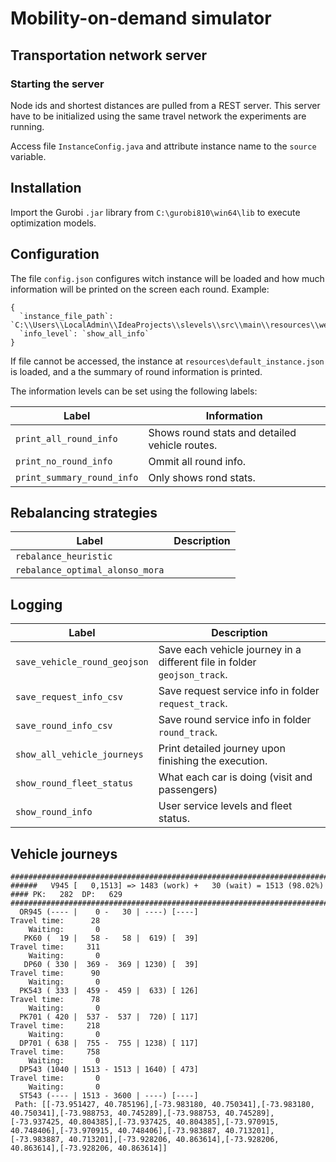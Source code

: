 # Mobility-on-demand simulator
## Transportation network server
### Starting the server

Node ids and shortest distances are pulled from a REST server.
This server have to be initialized using the same travel
network the experiments are running.

Access file `InstanceConfig.java` and attribute instance name to the `source` variable.

## Installation

Import the Gurobi `.jar` library from `C:\gurobi810\win64\lib` to execute optimization models.

## Configuration

The file `config.json` configures witch instance will be loaded and how much information will be printed on the screen each
round. Example:

    {
      `instance_file_path`: `C:\\Users\\LocalAdmin\\IdeaProjects\\slevels\\src\\main\\resources\\week\\profile_time.json`,
      `info_level`: `show_all_info`
    }

If file cannot be accessed, the instance at `resources\default_instance.json` is loaded, and a the summary of round
information is printed.

The information levels can be set using the following labels:


|Label|Information|
|-----|-----------|
|`print_all_round_info`| Shows round stats and detailed vehicle routes.|
|`print_no_round_info`| Ommit all round info.|
|`print_summary_round_info`| Only shows rond stats.|

## Rebalancing strategies

|Label|Description|
|-----|-----------|
|`rebalance_heuristic`||
|`rebalance_optimal_alonso_mora`| | 

## Logging

|Label|Description|
|-----|-----------|
|`save_vehicle_round_geojson`| Save each vehicle journey in a different file  in folder `geojson_track`.|
|`save_request_info_csv`| Save request service info  in folder `request_track`.|
|`save_round_info_csv`| Save round service info in folder `round_track`.|
|`show_all_vehicle_journeys`|Print detailed journey upon finishing the execution.|
|`show_round_fleet_status`| What each car is doing (visit and passengers)|
|`show_round_info`| User service levels and fleet status.|

## Vehicle journeys
    
    ########################################################################################
    ######   V945 [   0,1513] => 1483 (work) +   30 (wait) = 1513 (98.02%) #### PK:   282  DP:   629
    ########################################################################################
      OR945 (---- |    0 -   30 | ----) [----]
    Travel time:      28
        Waiting:       0
       PK60 (  19 |   58 -   58 |  619) [  39]
    Travel time:     311
        Waiting:       0
       DP60 ( 330 |  369 -  369 | 1230) [  39]
    Travel time:      90
        Waiting:       0
      PK543 ( 333 |  459 -  459 |  633) [ 126]
    Travel time:      78
        Waiting:       0
      PK701 ( 420 |  537 -  537 |  720) [ 117]
    Travel time:     218
        Waiting:       0
      DP701 ( 638 |  755 -  755 | 1238) [ 117]
    Travel time:     758
        Waiting:       0
      DP543 (1040 | 1513 - 1513 | 1640) [ 473]
    Travel time:       0
        Waiting:       0
      ST543 (---- | 1513 - 3600 | ----) [----]
     Path: [[-73.951427, 40.785196],[-73.983180, 40.750341],[-73.983180, 40.750341],[-73.988753, 40.745289],[-73.988753, 40.745289],[-73.937425, 40.804385],[-73.937425, 40.804385],[-73.970915, 40.748406],[-73.970915, 40.748406],[-73.983887, 40.713201],[-73.983887, 40.713201],[-73.928206, 40.863614],[-73.928206, 40.863614],[-73.928206, 40.863614]]
